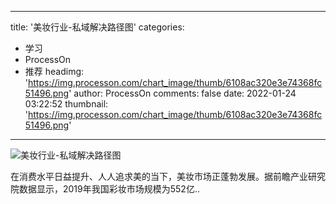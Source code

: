 
---
title: '美妆行业-私域解决路径图'
categories: 
 - 学习
 - ProcessOn
 - 推荐
headimg: 'https://img.processon.com/chart_image/thumb/6108ac320e3e74368fc51496.png'
author: ProcessOn
comments: false
date: 2022-01-24 03:22:52
thumbnail: 'https://img.processon.com/chart_image/thumb/6108ac320e3e74368fc51496.png'
---

<div>   
<img class="thumb" alt="美妆行业-私域解决路径图" src="https://img.processon.com/chart_image/thumb/6108ac320e3e74368fc51496.png" referrerpolicy="no-referrer">
<p>在消费水平日益提升、人人追求美的当下，美妆市场正蓬勃发展。据前瞻产业研究院数据显示，2019年我国彩妆市场规模为552亿..</p>  
</div>
            